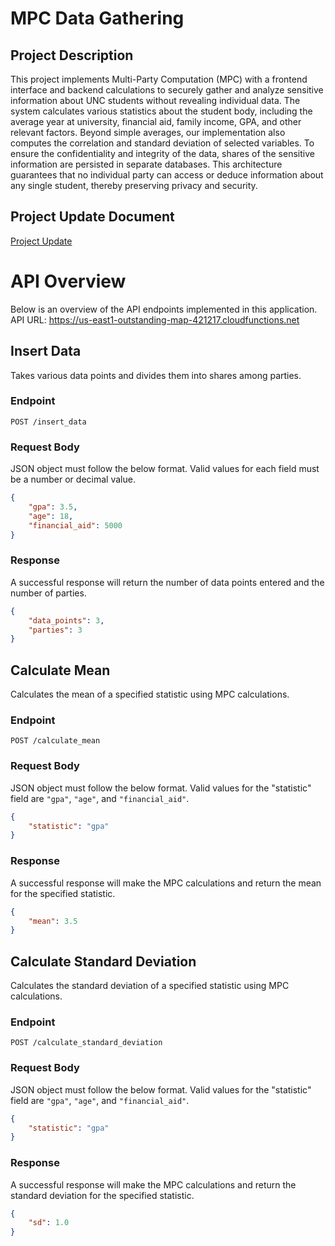 # MPC Data Gathering

## Project Description
This project implements Multi-Party Computation (MPC) with a frontend interface and backend calculations to securely gather and analyze sensitive information about UNC students without revealing individual data. The system calculates various statistics about the student body, including the average year at university, financial aid, family income, GPA, and other relevant factors. Beyond simple averages, our implementation also computes the correlation and standard deviation of selected variables. To ensure the confidentiality and integrity of the data, shares of the sensitive information are persisted in separate databases. This architecture guarantees that no individual party can access or deduce information about any single student, thereby preserving privacy and security.

## Project Update Document
[Project Update](https://github.com/adamdoyle630/comp590-mpc-final/blob/main/Project_Update_Template/project_template.tex)

# API Overview

Below is an overview of the API endpoints implemented in this application. 
API URL: https://us-east1-outstanding-map-421217.cloudfunctions.net

## Insert Data
Takes various data points and divides them into shares among parties.

### Endpoint
`POST /insert_data`

### Request Body
JSON object must follow the below format. Valid values for each field must be a number or decimal value.

```json
{
    "gpa": 3.5,
	"age": 18,
    "financial_aid": 5000
}
```

### Response
A successful response will return the number of data points entered and the number of parties. 

```json
{
	"data_points": 3,
	"parties": 3
}
```

## Calculate Mean
Calculates the mean of a specified statistic using MPC calculations.

### Endpoint
`POST /calculate_mean`

### Request Body
JSON object must follow the below format. Valid values for the "statistic" field are `"gpa"`, `"age"`, and `"financial_aid"`.

```json
{
    "statistic": "gpa"
}
```

### Response

A successful response will make the MPC calculations and return the mean for the specified statistic.

```json
{
    "mean": 3.5
}
```

## Calculate Standard Deviation
Calculates the standard deviation of a specified statistic using MPC calculations.

### Endpoint
`POST /calculate_standard_deviation`

### Request Body
JSON object must follow the below format. Valid values for the "statistic" field are `"gpa"`, `"age"`, and `"financial_aid"`.

```json
{
    "statistic": "gpa"
}
```

### Response

A successful response will make the MPC calculations and return the standard deviation for the specified statistic.

```json
{
    "sd": 1.0
}
